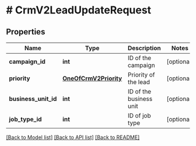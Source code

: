 # # CrmV2LeadUpdateRequest

## Properties

Name | Type | Description | Notes
------------ | ------------- | ------------- | -------------
**campaign_id** | **int** | ID of the campaign | [optional]
**priority** | [**OneOfCrmV2Priority**](OneOfCrmV2Priority.md) | Priority of the lead | [optional]
**business_unit_id** | **int** | ID of the business unit | [optional]
**job_type_id** | **int** | ID of job type | [optional]

[[Back to Model list]](../../README.md#models) [[Back to API list]](../../README.md#endpoints) [[Back to README]](../../README.md)

